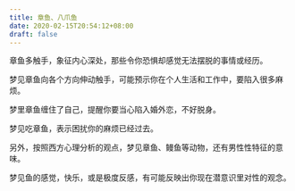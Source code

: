 ```yaml
---
title: 章鱼、八爪鱼
date: 2020-02-15T20:54:12+08:00
draft: false
---
```


章鱼多触手，象征内心深处，那些令你恐惧却感觉无法摆脱的事情或经历。

梦见章鱼向各个方向伸动触手，可能预示你在个人生活和工作中，要陷入很多麻烦。

梦里章鱼缠住了自己，提醒你要当心陷入婚外恋，不好脱身。

梦见吃章鱼，表示困扰你的麻烦已经过去。

另外，按照西方心理分析的观点，梦见章鱼、鳗鱼等动物，还有男性性特征的意味。

梦见鱼的感觉，快乐，或是极度反感，有可能反映出你现在潜意识里对性的观念。


